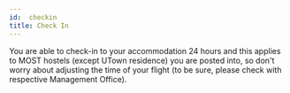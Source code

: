 ```yaml
--- 
id:  checkin
title: Check In
---
```


You are able to check-in to your accommodation 24 hours and this applies to MOST hostels (except UTown residence) you are posted into, so don't worry about adjusting the time of your flight (to be sure, please check with respective Management Office).
<!--stackedit_data:
eyJoaXN0b3J5IjpbMjA3Mjg4MTk3MF19
-->